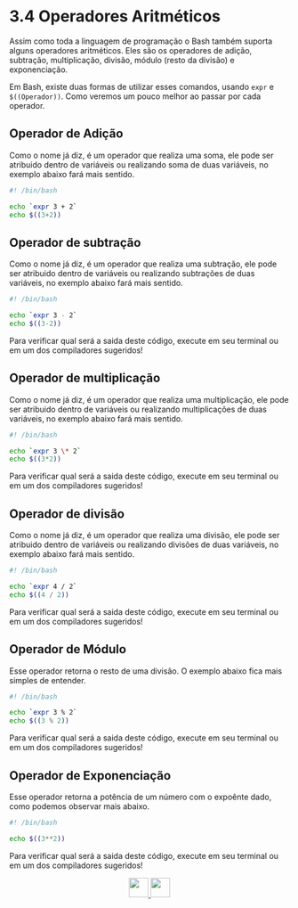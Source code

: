 # 3.4 Operadores Aritméticos

Assim como toda a linguagem de programação o Bash também suporta alguns operadores aritméticos. Eles são os operadores de adição, subtração, multiplicação, divisão, módulo (resto da divisão) e exponenciação.

Em Bash, existe duas formas de utilizar esses comandos, usando `expr` e `$((Operador))`. Como veremos um pouco melhor ao passar por cada operador.

## Operador de Adição

Como o nome já diz, é um operador que realiza uma soma, ele pode ser atribuido dentro de variáveis ou realizando soma de duas variáveis, no exemplo abaixo fará mais sentido.

```bash
#! /bin/bash

echo `expr 3 + 2`
echo $((3+2))
```

## Operador de subtração

Como o nome já diz, é um operador que realiza uma subtração, ele pode ser atribuido dentro de variáveis ou realizando subtrações de duas variáveis, no exemplo abaixo fará mais sentido.

```bash
#! /bin/bash

echo `expr 3 - 2`
echo $((3-2))
```

Para verificar qual será a saida deste código, execute em seu terminal ou em um dos compiladores sugeridos!

## Operador de multiplicação

Como o nome já diz, é um operador que realiza uma multiplicação, ele pode ser atribuido dentro de variáveis ou realizando multiplicações de duas variáveis, no exemplo abaixo fará mais sentido.

```bash
#! /bin/bash

echo `expr 3 \* 2`
echo $((3*2))
```

Para verificar qual será a saida deste código, execute em seu terminal ou em um dos compiladores sugeridos!

## Operador de divisão

Como o nome já diz, é um operador que realiza uma divisão, ele pode ser atribuido dentro de variáveis ou realizando divisões de duas variáveis, no exemplo abaixo fará mais sentido.

```bash
#! /bin/bash

echo `expr 4 / 2`
echo $((4 / 2))
```

Para verificar qual será a saida deste código, execute em seu terminal ou em um dos compiladores sugeridos!

## Operador de Módulo

Esse operador retorna o resto de uma divisão. O exemplo abaixo fica mais simples de entender.

```bash
#! /bin/bash

echo `expr 3 % 2`
echo $((3 % 2))
```

Para verificar qual será a saida deste código, execute em seu terminal ou em um dos compiladores sugeridos!

## Operador de Exponenciação

Esse operador retorna a potência de um número com o expoênte dado, como podemos observar mais abaixo.

```bash
#! /bin/bash

echo $((3**2))
```

Para verificar qual será a saida deste código, execute em seu terminal ou em um dos compiladores sugeridos!


<p align="center">
  <a href="03-Entrada-e-saída.md">
    <img src="https://cdn.discordapp.com/attachments/539836343094870016/863605852304048148/anterior.png" height=35>
  </a>
  <a href="05-Operadores-lógicos.md">
    <img src="https://cdn.discordapp.com/attachments/539836343094870016/863605863049461780/proximo.png" height=35>
  </a>
</p>
